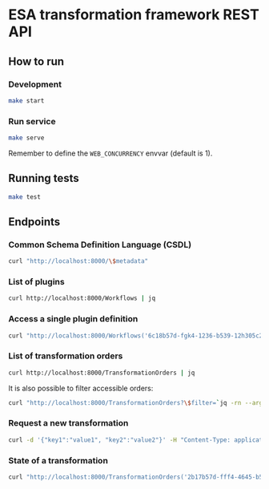 # ESA transformation framework REST API

## How to run

### Development

```bash
make start
```

### Run service

```bash
make serve
```

Remember to define the `WEB_CONCURRENCY` envvar (default is 1).

## Running tests

```bash
make test
```

## Endpoints

### Common Schema Definition Language (CSDL)

```bash
curl "http://localhost:8000/\$metadata"
```

### List of plugins

```bash
curl http://localhost:8000/Workflows | jq
```

### Access a single plugin definition

```bash
curl "http://localhost:8000/Workflows('6c18b57d-fgk4-1236-b539-12h305c26z89')" | jq
```

### List of transformation orders

```bash
curl http://localhost:8000/TransformationOrders | jq
```

It is also possible to filter accessible orders:

```bash
curl "http://localhost:8000/TransformationOrders?\$filter=`jq -rn --arg x "Status eq 'completed'" '$x|@uri'`" | jq
```

### Request a new transformation

```bash
curl -d '{"key1":"value1", "key2":"value2"}' -H "Content-Type: application/json" http://localhost:8000/TransformationOrders | jq
```

### State of a transformation

```bash
curl "http://localhost:8000/TransformationOrders('2b17b57d-fff4-4645-b539-91f305c26x53')" | jq
```

